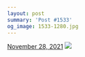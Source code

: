 ```yaml
---
layout: post
summary: 'Post #1533'
og_image: 1533-1280.jpg
---
```


<p>
  <time>
    <a href="/1533">November 28, 2021</a>
  </time>
  <a href="/1533">
    <img src="{{ site.assets_url }}/1533-640.jpg" srcset="{{ site.assets_url }}/1533-320.jpg 320w, {{ site.assets_url }}/1533-640.jpg 640w, {{ site.assets_url }}/1533-960.jpg 960w, {{ site.assets_url }}/1533-1280.jpg 1280w" sizes="(min-width: 700px) 50vw, calc(100vw - 2rem)" />
  </a>
</p>
